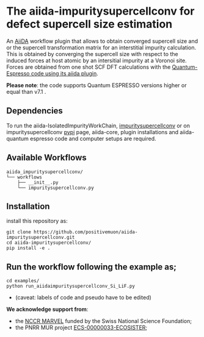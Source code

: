 # The aiida-impuritysupercellconv for defect supercell size estimation

An [AiiDA](www.aiida.net) workflow plugin that allows to obtain converged supercell size and or the supercell transformation matrix for an interstitial impurity calculation. This is obtained by converging the supercell size with respect to the induced forces at host atomic by an intersitial impurity at a Voronoi site. Forces are obtained from one shot SCF DFT calculations with  the [Quantum-Espresso code using its aiida plugin](https://aiida-quantumespresso.readthedocs.io/en/latest/).

**Please note**: the code supports Quantum ESPRESSO versions higher or equal than v7.1 .

## Dependencies
To run the aiida-IsolatedImpurityWorkChain, [impuritysupercellconv](https://github.com/positivemuon/impuritysupercellconv) or on impuritysupercellconv [pypi](https://pypi.org/project/impuritysupercellconv/0.0.1/) page, aiida-core, plugin installations and aiida-quantum espresso code and computer setups are required.


## Available Workflows
```
aiida_impuritysupercellconv/
└── workflows
    ├── __init__.py
    └── impuritysupercellconv.py
```

## Installation
install this repository as:

```
git clone https://github.com/positivemuon/aiida-impuritysupercellconv.git
cd aiida-impuritysupercellconv/
pip install -e .
```

## Run the workflow following the example as;
```
cd examples/
python run_aiidaimpuritysupercellconv_Si_LiF.py
```
* (caveat: labels of code and pseudo have to be edited)

**We acknowledge support from**:
* the [NCCR MARVEL](http://nccr-marvel.ch/) funded by the Swiss National Science Foundation;
* the PNRR MUR project [ECS-00000033-ECOSISTER](https://ecosister.it/);

